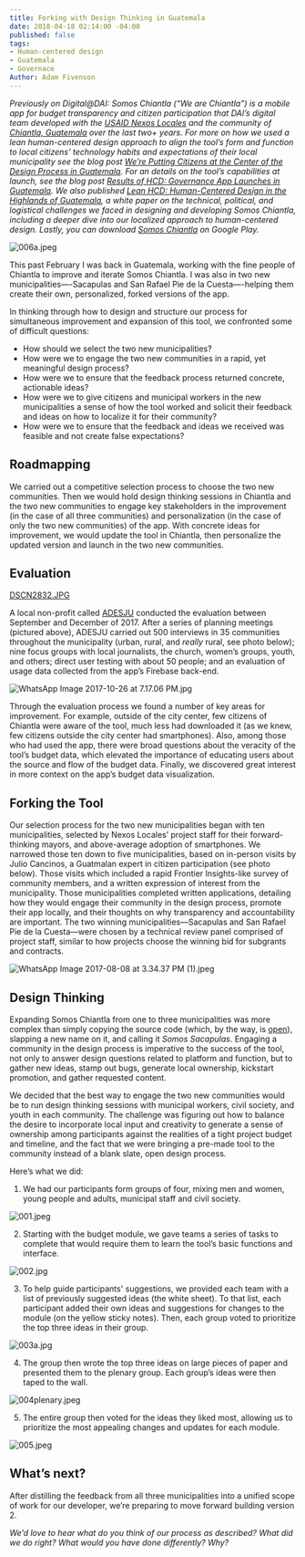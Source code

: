 ```yaml
---
title: Forking with Design Thinking in Guatemala
date: 2018-04-18 02:14:00 -04:00
published: false
tags:
- Human-centered design
- Guatemala
- Governace
Author: Adam Fivenson
---
```


*Previously on Digital@DAI: Somos Chiantla (“We are Chiantla”) is a mobile app for budget transparency and citizen participation that DAI’s digital team developed with the [USAID Nexos Locales](https://www.dai.com/our-work/projects/guatemala-nexos-locales) and the community of [Chiantla, Guatemala](https://goo.gl/maps/rz1w6hbbEwM2) over the last two+ years. For more on how we used a lean human-centered design approach to align the tool’s form and function to local citizens’ technology habits and expectations of their local municipality see the blog post [We’re Putting Citizens at the Center of the Design Process in Guatemala](https://dai-global-digital.com/citizen-centered-design-guatemala.html). For an details on the tool’s capabilities at launch, see the blog post [Results of HCD: Governance App Launches in Guatemala](https://dai-global-digital.com/governance-app-guatemala.html). We also published [Lean HCD: Human-Centered Design in the Highlands of Guatemala](https://dai-global-digital.com/lean-hcd.html), a white paper on the technical, political, and logistical challenges we faced in designing and developing Somos Chiantla, including a deeper dive into our localized approach to human-centered design. Lastly, you can download [Somos Chiantla](https://play.google.com/store/apps/details?id=gt.muni.chiantla&hl=en) on Google Play.*

![006a.jpeg](/uploads/006a.jpeg)

This past February I was back in Guatemala, working with the fine people of Chiantla to improve and iterate Somos Chiantla. I was also in two new municipalities—-Sacapulas and San Rafael Pie de la Cuesta—-helping them create their own, personalized, forked versions of the app. 

In thinking through how to design and structure our process for simultaneous improvement and expansion of this tool, we confronted some of difficult questions: 

* How should we select the two new municipalities? 
* How were we to engage the two new communities in a rapid, yet meaningful design process?
* How were we to ensure that the feedback process returned concrete, actionable ideas? 
* How were we to give citizens and municipal workers in the new municipalities a sense of how the tool worked and solicit their feedback and ideas on how to localize it for their community? 
* How were we to ensure that the feedback and ideas we received was feasible and not create false expectations? 

## Roadmapping

We carried out a competitive selection process to choose the two new communities. Then we would hold design thinking sessions in Chiantla and the two new communities to engage key stakeholders in the improvement (in the case of all three communities) and personalization (in the case of only the two new communities) of the app. With concrete ideas for improvement, we would update the tool in Chiantla, then personalize the updated version and launch in the two new communities. 

## Evaluation

[DSCN2832.JPG](/uploads/DSCN2832.JPG)

A local non-profit called [ADESJU](https://www.facebook.com/Asociaci%C3%B3n-Para-el-Desarrollo-Sostenible-de-la-Juventud-130288017040702/) conducted the evaluation between September and December of 2017. After a series of planning meetings (pictured above), ADESJU carried out 500 interviews in 35 communities throughout the municipality (urban, rural, and *really* rural, see photo below); nine focus groups with local journalists, the church, women’s groups, youth, and others; direct user testing with about 50 people; and an evaluation of usage data collected from the app’s Firebase back-end.

![WhatsApp Image 2017-10-26 at 7.17.06 PM.jpg](/uploads/WhatsApp%20Image%202017-10-26%20at%207.17.06%20PM.jpg)

Through the evaluation process we found a number of key areas for improvement. For example, outside of the city center, few citizens of Chiantla were aware of the tool, much less had downloaded it (as we knew, few citizens outside the city center had smartphones). Also, among those who had used the app, there were broad questions about the veracity of the tool’s budget data, which elevated the importance of educating users about the source and flow of the budget data. Finally, we discovered great interest in more context on the app’s budget data visualization. 

## Forking the Tool

Our selection process for the two new municipalities began with ten municipalities, selected by Nexos Locales’ project staff for their forward-thinking mayors, and above-average adoption of smartphones. We narrowed those ten down to five municipalities, based on in-person visits by Julio Cancinos, a Guatmalan expert in citizen participation (see photo below). Those visits which included a rapid Frontier Insights-like survey of community members, and a written expression of interest from the municipality. Those municipalities completed written applications, detailing how they would engage their community in the design process, promote their app locally, and their thoughts on why transparency and accountability are important. The two winning municipalities—Sacapulas and San Rafael Pie de la Cuesta—were chosen by a technical review panel comprised of project staff, similar to how projects choose the winning bid for subgrants and contracts. 

![WhatsApp Image 2017-08-08 at 3.34.37 PM (1).jpeg](/uploads/WhatsApp%20Image%202017-08-08%20at%203.34.37%20PM%20(1).jpeg)

## Design Thinking

Expanding Somos Chiantla from one to three municipalities was more complex than simply copying the source code (which, by the way, is [open](https://github.com/munis-transparencia-gobierno-abierto/municipalidad-de-chiantla)), slapping a new name on it, and calling it *Somos Sacapulas*. Engaging a community in the design process is imperative to the success of the tool, not only to answer design questions related to platform and function, but to gather new ideas, stamp out bugs, generate local ownership, kickstart promotion, and gather requested content.
 
We decided that the best way to engage the two new communities would be to run design thinking sessions with municipal workers, civil society, and youth in each community. The challenge was figuring out how to balance the desire to incorporate local input and creativity to generate a sense of ownership among participants against the realities of a tight project budget and timeline, and the fact that we were bringing a pre-made tool to the community instead of a blank slate, open design process. 

Here’s what we did:

1. We had our participants form groups of four, mixing men and women, young people and adults, municipal staff and civil society. 

![001.jpeg](/uploads/001.jpeg)

2. Starting with the budget module, we gave teams a series of tasks to complete that would require them to learn the tool’s basic functions and interface. 

![002.jpg](/uploads/002.jpg)

3. To help guide participants' suggestions, we provided each team with a list of previously suggested ideas (the white sheet). To that list, each participant added their own ideas and suggestions for changes to the module (on the yellow sticky notes). Then, each group voted to prioritize the top three ideas in their group.

![003a.jpg](/uploads/003a.jpg)

4. The group then wrote the top three ideas on large pieces of paper and presented them to the plenary group. Each group’s ideas were then taped to the wall. 

![004plenary.jpeg](/uploads/004plenary.jpeg)

5. The entire group then voted for the ideas they liked most, allowing us to prioritize the most appealing changes and updates for each module. 

![005.jpeg](/uploads/005.jpeg)

## What’s next?

After distilling the feedback from all three municipalities into a unified scope of work for our developer, we’re preparing to move forward building version 2.  

*We’d love to hear what do you think of our process as described? What did we do right? What would you have done differently? Why?*